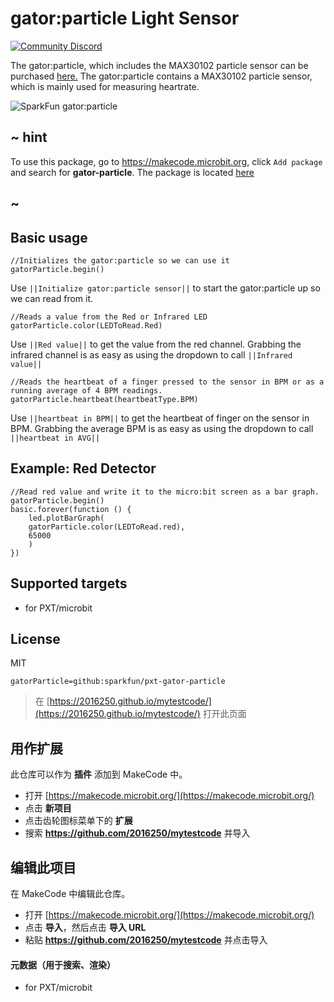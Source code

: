 # gator:particle Light Sensor

[![Community Discord](https://img.shields.io/discord/448979533891371018.svg)](https://aka.ms/makecodecommunity)

The gator:particle, which includes the MAX30102 particle sensor can be purchased [here.](https://www.sparkfun.com/products/15271)
The gator:particle contains a MAX30102 particle sensor, which is mainly used for measuring heartrate.

![SparkFun gator:particle](https://raw.githubusercontent.com/sparkfun/pxt-gator-particle/master/icon.png)  

## ~ hint

To use this package, go to https://makecode.microbit.org, click ``Add package`` and search for **gator-particle**. The package is located [here](https://makecode.microbit.org/pkg/sparkfun/pxt-gator-particle)

## ~

## Basic usage

```blocks
//Initializes the gator:particle so we can use it
gatorParticle.begin()
```

Use ``||Initialize gator:particle sensor||`` to start the gator:particle up so we can read from it.

```blocks
//Reads a value from the Red or Infrared LED
gatorParticle.color(LEDToRead.Red)
```

Use ``||Red value||`` to get the value from the red channel. Grabbing the infrared channel is as easy as using the dropdown to call ``||Infrared value||``

```blocks
//Reads the heartbeat of a finger pressed to the sensor in BPM or as a running average of 4 BPM readings.
gatorParticle.heartbeat(heartbeatType.BPM)
```

Use ``||heartbeat in BPM||`` to get the heartbeat of finger on the sensor in BPM. Grabbing the average BPM is as easy as using the dropdown to call ``||heartbeat in AVG||``

## Example: Red Detector

```blocks
//Read red value and write it to the micro:bit screen as a bar graph.
gatorParticle.begin()
basic.forever(function () {
    led.plotBarGraph(
    gatorParticle.color(LEDToRead.red),
    65000
    )
})
```

## Supported targets

* for PXT/microbit

## License

MIT

```package
gatorParticle=github:sparkfun/pxt-gator-particle
```



> 在 [https://2016250.github.io/mytestcode/](https://2016250.github.io/mytestcode/) 打开此页面

## 用作扩展

此仓库可以作为 **插件** 添加到 MakeCode 中。

* 打开 [https://makecode.microbit.org/](https://makecode.microbit.org/)
* 点击 **新项目**
* 点击齿轮图标菜单下的 **扩展**
* 搜索 **https://github.com/2016250/mytestcode** 并导入

## 编辑此项目

在 MakeCode 中编辑此仓库。

* 打开 [https://makecode.microbit.org/](https://makecode.microbit.org/)
* 点击 **导入**，然后点击 **导入 URL**
* 粘贴 **https://github.com/2016250/mytestcode** 并点击导入

#### 元数据（用于搜索、渲染）

* for PXT/microbit
<script src="https://makecode.com/gh-pages-embed.js"></script><script>makeCodeRender("{{ site.makecode.home_url }}", "{{ site.github.owner_name }}/{{ site.github.repository_name }}");</script>
